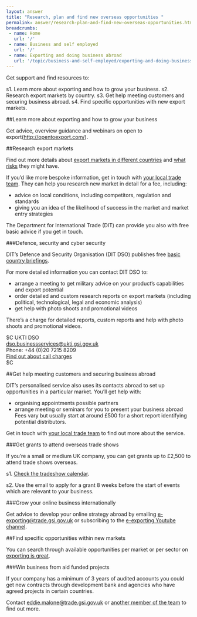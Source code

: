 ```yaml
---
layout: answer
title: "Research, plan and find new overseas opportunities "
permalink: answer/research-plan-and-find-new-overseas-opportunities.html
breadcrumbs:
 - name: Home
   url: '/'
 - name: Business and self employed
   url: '/'
 - name: Exporting and doing business abroad
   url: '/topic/business-and-self-employed/exporting-and-doing-business-abroad.html'
---
```


Get support and find resources to:

s1. Learn more about exporting and how to grow your business.
s2. Research export markets by country.
s3. Get help meeting customers and securing business abroad.
s4. Find specific opportunities with new export markets.


##Learn more about exporting and how to grow your business

Get advice, overview guidance and webinars on open to export(http://opentoexport.com/).

##Research export markets

Find out more details about [export markets in different countries](https://www.gov.uk/government/collections/exporting-country-guides) and [what risks](https://www.gov.uk/government/collections/overseas-business-risk) they might have.

If you’d like more bespoke information, get in touch with [your local trade team](https://www.contactus.ukti.gov.uk/office-finder/). They can help you research new market in detail for a fee, including:

* advice on local conditions, including competitors, regulation and standards
*  giving you an idea of the likelihood of success in the market and market entry strategies

The Department for International Trade (DIT)  can provide you also with free basic advice if you get in touch.

###Defence, security and cyber security


DIT’s Defence and Security Organisation (DIT DSO) publishes free [basic country briefings](https://www.gov.uk/government/collections/defence-and-security-exporting-country-briefings-and-reports). 

For more detailed information you can contact DIT DSO to:

- arrange a meeting to get military advice on your product’s capabilities and export potential
- order detailed and custom research reports on export markets (including political, technological, legal and economic analysis)
- get help with photo shoots and promotional videos

There’s a charge for detailed reports, custom reports and help with photo shoots and promotional videos.

$C
UKTI DSO<br>
<dso.businessservices@ukti.gsi.gov.uk><br>
Phone: +44 (0)20 7215 8209<br>
[Find out about call charges](/call-charges)<br>
$C


##Get help meeting customers and securing business abroad

DIT’s personalised service also uses its contacts abroad to set up opportunities in a particular market. You’ll get help with:
* organising appointments possible partners
* arrange meeting or seminars for you to present your business abroad
Fees vary but usually start at around £500 for a short report identifying potential distributors.

Get in touch with [your local trade team](https://www.contactus.ukti.gov.uk/office-finder/) to find out more about the service.

###Get grants to attend overseas trade shows

If you’re a small or medium UK company, you can get grants up to £2,500 to attend trade shows overseas.

s1. [Check the tradeshow calendar](https://www.events.ukti.gov.uk/search/,/calendar/).

s2. Use the email to apply for a grant 8 weeks before the start of events which are relevant to your business.

###Grow your online business internationally

Get advice to develop your online strategy abroad by emailing e-exporting@trade.gsi.gov.uk or subscribing to the [e-exporting Youtube channel](https://www.youtube.com/playlist?list=PLW9Q9i8L1YhUZsmIX0VWwslCnrgNRm6aM).

##Find specific opportunities within new markets

You can search through available opportunities per market or per sector on [exporting is great](https://www.exportingisgreat.gov.uk/).

###Win business from aid funded projects

If your company has a minimum of 3 years of audited accounts you could get new contracts through development bank and agencies who have agreed projects in certain countries.

Contact eddie.malone@trade.gsi.gov.uk or [another member of the team](https://www.gov.uk/government/uploads/system/uploads/attachment_data/file/401907/Aid_Funded_Business_Network_of_Staff_14_15.pdf) to find out more.


















